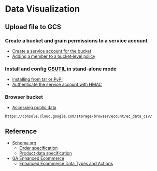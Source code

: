 # Data Visualization

## Upload file to GCS
### Create a bucket and grain permissions to a service account
* [Create a service account for the bucket](https://cloud.google.com/iam/docs/creating-managing-service-accounts#creating)
* [Adding a member to a bucket-level policy](https://cloud.google.com/storage/docs/access-control/using-iam-permissions#bucket-add)

### Install and config [GSUTIL](https://cloud.google.com/storage/docs/gsutil) in stand-alone mode
* [Installing from tar or PyPI](https://cloud.google.com/storage/docs/gsutil_install#alt-install)
* [Authenticate the service account with HMAC](https://cloud.google.com/storage/docs/gsutil_install#hmac)

### Browser bucket
* [Accessing public data](https://cloud.google.com/storage/docs/access-public-data)
```
https://console.cloud.google.com/storage/browser/ecount/ec_data_csv/
```

## Reference
* [Schema.org](https://schema.org/)
  * [Order  specification](https://support.google.com/merchants/answer/9130936)
  * [Product data specification](https://support.google.com/merchants/answer/7052112?hl=en)
* [GA Enhanced Ecommerce](https://developers.google.com/analytics/devguides/collection/analyticsjs/enhanced-ecommerce)
  * [Enhanced Ecommerce Data Types and Actions](https://developers.google.com/analytics/devguides/collection/analyticsjs/enhanced-ecommerce)

